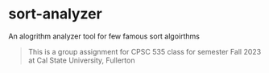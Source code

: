 # sort-analyzer
An alogrithm analyzer tool for few famous sort algoirthms



> This is a group assignment for CPSC 535 class for semester Fall 2023 at Cal State University, Fullerton
